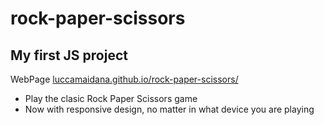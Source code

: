 # rock-paper-scissors

## My first JS project

WebPage
<a href="(https://luccamaidana.github.io/rock-paper-scissors/)" target="_blank">luccamaidana.github.io/rock-paper-scissors/</a>


+ Play the clasic Rock Paper Scissors game
+ Now with responsive design, no matter in what device you are playing